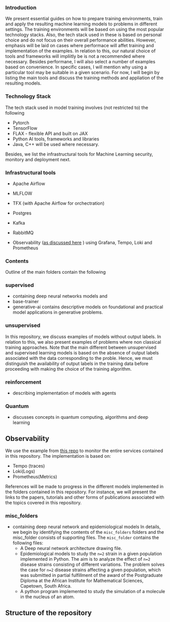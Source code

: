 ### Introduction

We present essential guides on how to prepare training environments, train and apply the resulting machine learning models to problems in different settings. The training environments will be based on using the most popular technology stacks. Also, the tech stack used in these is based on personal choice and do not focus on their overall performance abilities. However, emphasis will be laid on cases where performace will affet training and implementation of the examples. In relation to this, our natural choice of tools and frameworks will impliitly be  is not a recommended where necessary. Besides performane, I will also select a number of examples based on convenience. In specific cases, I will mention why using a particular tool may be suitable in a given scenario. For now, I will begin by listing the main tools and discuss the training methods and appliation of the resulting models.

### Technology Stack

  The tech stack used in model training involves (not restricted to) the following

- Pytorch
- TensorFlow
- FLAX - flexible API and built on JAX
- Python AI tools, frameworks and libraries
- Java, C++ will be used where necessary.

Besides, we list the infrastructural tools for Machine Learning security, monitory and deployment next. 

### Infrastructural tools

- Apache Airflow
- MLFLOW
- TFX (with Apache Airflow for orchectration)
- Postgres
- Kafka
- RabbitMQ

- Observability ([as discussed here](https://grafana.com/grafana/dashboards/16110-fastapi-observability/)
) using Grafana, Tempo, Loki and Prometheus

### Contents

Outline of the main folders contain the following

### supervised

- containing deep neural networks models and
- base-trainer
- generative-ai contains descriptive models on foundational and practical model applications in generative problems.

### unsupervised

 In this repository, we discuss examples of models without output labels. In relation to this, we also present examples of problems where non classical training approaches. Note that the main different between unsupervised and supervised learning models is based on the absence of output labels associated with the data corresponding to the proble. Hence, we must distinguish the availability of output labels in the training data before proceeding with making the choice of the training algorithm.

### reinforcement

- describing implementation of models with agents

### Quantum

- discusses concepts in quantum computing, algorithms and deep learning

## Observability

We use the example from [this repo](https://github.com/blueswen/fastapi-observability) to monitor the entire services contained in this repository. The implementation is based on:

- Tempo (traces)
- Loki(Logs)
- Prometheus(Metrics)

References will be made to progress in the different models implemented in the folders contained in this repository. For instance,
we will present the links to the papers, tutorials and other forms of publications associated with the topics covered in this repository.

### misc_folders

- containing deep neural network and epidemiological models
  In details, we begin by identifying the contents of the ```misc_folders```
folders and the misc_folder consists of supporting files. The ``` misc_folder ``` contains the following files:
  - A Deep neural network architecture drawing file.
  - Epidemiological models to study the `n=2` strain in a given population implemented in Python. The aim is to analyze the effect of `n=2` disease strains consisting of different variations. The problem solves the case for `n=2` disease strains affecting a given population, which was submitted in partial fulfillment of the award of the Postgraduate Diploma at the African Institute for Mathematical Sciences, Capetown, South Africa.
  - A python program implemented to study the simulation of a molecule in the nucleus of an atom.

## Structure of the repository
